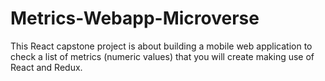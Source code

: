 # Metrics-Webapp-Microverse
This React capstone project is about building a mobile web application to check a list of metrics (numeric values) that you will create making use of React and Redux.
